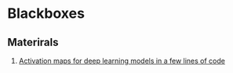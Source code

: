 # Blackboxes

## Materirals
1. [Activation maps for deep learning models in a few lines of code](https://www.kdnuggets.com/2019/10/activation-maps-deep-learning-models-lines-code.html)
